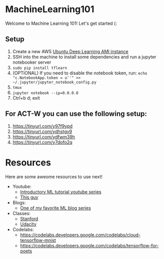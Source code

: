 # MachineLearning101

Welcome to Machine Learning 101! Let's get started (:

## Setup
1. Create a new AWS [Ubuntu Deep Learning AMI instance](https://aws.amazon.com/marketplace/pp/B06VSPXKDX)
2. SSH into the machine to install some dependencies and run a jupyter notebooker server
3. `sudo pip install tflearn`
4. (OPTIONAL) If you need to disable the notebook token, run: `echo "c.NotebookApp.token = u''" >> ~/.jupyter/jupyter_notebook_config.py` 
5. `tmux`
6. `jupyter notebook --ip=0.0.0.0`
7. Ctrl+b d; exit

## For ACT-W you can use the following setup:
1. https://tinyurl.com/y97f9ypd
2. https://tinyurl.com/ydhstgv9
3. https://tinyurl.com/ydfwm39h
4. https://tinyurl.com/y7dofo2q

# Resources
Here are some aweome resources to use next!
* Youtube:
  * [Introductory ML tutorial youtube series](https://www.youtube.com/watch?v=cKxRvEZd3Mw&list=PLOU2XLYxmsIIuiBfYad6rFYQU_jL2ryal&index=1)
  * [This guy](https://www.youtube.com/channel/UCWN3xxRkmTPmbKwht9FuE5A)
* Blogs:
  * [One of my favorite ML blog series](https://medium.com/@ageitgey/machine-learning-is-fun-80ea3ec3c471)
* Classes:
  * [Stanford](https://www.coursera.org/learn/machine-learning)
  * [Udacity](https://www.udacity.com/course/deep-learning--ud730)
* Codelabs:
  * https://codelabs.developers.google.com/codelabs/cloud-tensorflow-mnist
  * https://codelabs.developers.google.com/codelabs/tensorflow-for-poets
